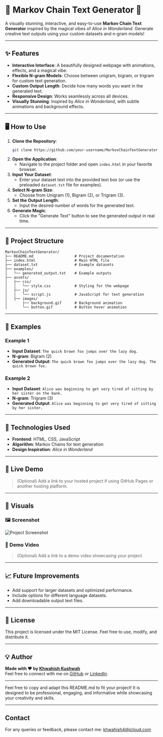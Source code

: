 # 🌟 Markov Chain Text Generator 🌟

A visually stunning, interactive, and easy-to-use **Markov Chain Text Generator** inspired by the magical vibes of *Alice in Wonderland*. Generate creative text outputs using your custom datasets and n-gram models!

---

## ✨ Features

- **Interactive Interface**: A beautifully designed webpage with animations, effects, and a magical vibe.
- **Flexible N-gram Models**: Choose between unigram, bigram, or trigram for custom text generation.
- **Custom Output Length**: Decide how many words you want in the generated text.
- **Responsive Design**: Works seamlessly across all devices.
- **Visually Stunning**: Inspired by *Alice in Wonderland*, with subtle animations and background effects.

---

## 🖥️ How to Use

1. **Clone the Repository**:
   ```bash
   git clone https://github.com/your-username/MarkovChainTextGenerator.git
   ```
2. **Open the Application**:
   - Navigate to the project folder and open `index.html` in your favorite browser.
3. **Input Your Dataset**:
   - Enter your dataset text into the provided text box (or use the preloaded `dataset.txt` file for examples).
4. **Select N-gram Size**:
   - Choose from Unigram (1), Bigram (2), or Trigram (3).
5. **Set the Output Length**:
   - Input the desired number of words for the generated text.
6. **Generate Magic**:
   - Click the "Generate Text" button to see the generated output in real time.

---

## 📂 Project Structure

```
MarkovChainTextGenerator/
├── README.md                   # Project documentation
├── index.html                  # Main HTML file
├── dataset.txt                 # Example datasets
├── examples/
│   └── generated_output.txt    # Example outputs
├── assets/
│   ├── css/
│   │   └── style.css           # Styling for the webpage
│   ├── js/
│   │   └── script.js           # JavaScript for text generation
│   ├── images/
│       ├── background.gif      # Background animation
│       └── button.gif          # Button hover animation
```

---

## 📜 Examples

### Example 1
- **Input Dataset**: `The quick brown fox jumps over the lazy dog.`
- **N-gram**: Bigram (2)
- **Generated Output**: `The quick brown fox jumps over the lazy dog. The quick brown fox.`

### Example 2
- **Input Dataset**: `Alice was beginning to get very tired of sitting by her sister on the bank.`
- **N-gram**: Trigram (3)
- **Generated Output**: `Alice was beginning to get very tired of sitting by her sister.`

---

## 🔧 Technologies Used

- **Frontend**: HTML, CSS, JavaScript
- **Algorithm**: Markov Chains for text generation
- **Design Inspiration**: *Alice in Wonderland*

---

## 🌟 Live Demo

> (Optional) Add a link to your hosted project if using GitHub Pages or another hosting platform.

---

## 🎨 Visuals

### 🖼️ Screenshot
![Project Screenshot](https://via.placeholder.com/800x600?text=Add+Screenshot+Here)

### 🎥 Demo Video
> (Optional) Add a link to a demo video showcasing your project.

---

## 📈 Future Improvements

- Add support for larger datasets and optimized performance.
- Include options for different language datasets.
- Add downloadable output text files.

---

## 📜 License

This project is licensed under the MIT License. Feel free to use, modify, and distribute it.

---

## 💡 Author

**Made with ❤️ by [Khwahish Kushwah](https://github.com/your-username)**  
Feel free to connect with me on [GitHub](https://github.com/your-username) or [LinkedIn](https://linkedin.com/in/your-linkedin).

---

Feel free to copy and adapt this README.md to fit your project! It is designed to be professional, engaging, and informative while showcasing your creativity and skills.

---

## **Contact**

For any queries or feedback, please contact me: khwahish4@icloud.com
